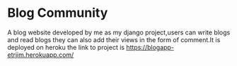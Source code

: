 # Blog Community
A blog website developed by me as my django project,users can write blogs and read blogs they can also add their views in the form of comment.It is deployed on heroku the link to project is https://blogapp-etrjim.herokuapp.com/
